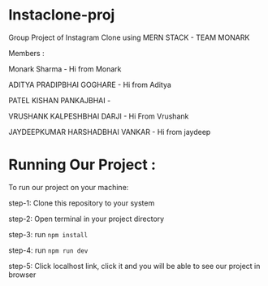 # Instaclone-proj
Group Project of Instagram Clone using MERN STACK - TEAM MONARK

Members :

  Monark Sharma - Hi from Monark
  
  ADITYA PRADIPBHAI GOGHARE - Hi from Aditya
  
  PATEL KISHAN PANKAJBHAI - 
  
  VRUSHANK KALPESHBHAI DARJI - Hi From Vrushank
  
  JAYDEEPKUMAR HARSHADBHAI VANKAR -  Hi from jaydeep




# Running Our Project :

To run our project on your machine:

step-1: Clone this repository to your system

step-2: Open terminal in your project directory

step-3: run <code>npm install</code>

step-4: run <code>npm run dev</code>

step-5: Click localhost link, click it and you will be able to see our project in browser

